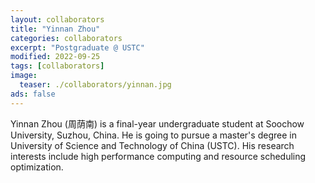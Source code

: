 ```yaml
---
layout: collaborators
title: "Yinnan Zhou"
categories: collaborators
excerpt: "Postgraduate @ USTC"
modified: 2022-09-25
tags: [collaborators]
image:
  teaser: ./collaborators/yinnan.jpg
ads: false
---
```


Yinnan Zhou (周荫南) is a final-year undergraduate student at Soochow University, Suzhou, China. He is going to pursue a master's degree in University of Science and Technology of China (USTC). His research interests include high performance computing and resource scheduling optimization.